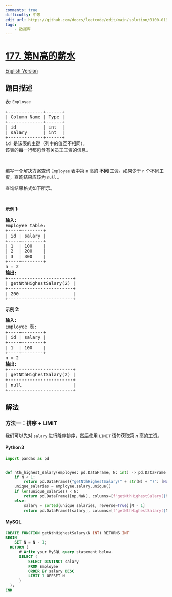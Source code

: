 ```yaml
---
comments: true
difficulty: 中等
edit_url: https://github.com/doocs/leetcode/edit/main/solution/0100-0199/0177.Nth%20Highest%20Salary/README.md
tags:
    - 数据库
---
```


<!-- problem:start -->

# [177. 第N高的薪水](https://leetcode.cn/problems/nth-highest-salary)

[English Version](/solution/0100-0199/0177.Nth%20Highest%20Salary/README_EN.md)

## 题目描述

<!-- description:start -->

<p>表:&nbsp;<code>Employee</code></p>

<pre>
+-------------+------+
| Column Name | Type |
+-------------+------+
| id          | int  |
| salary      | int  |
+-------------+------+
id 是该表的主键（列中的值互不相同）。
该表的每一行都包含有关员工工资的信息。
</pre>

<p>&nbsp;</p>

<p>编写一个解决方案查询&nbsp;<code>Employee</code> 表中第 <code>n</code> 高的&nbsp;<strong>不同</strong> 工资。如果少于&nbsp;<code>n</code> 个不同工资，查询结果应该为&nbsp;<code>null</code> 。</p>

<p>查询结果格式如下所示。</p>

<p>&nbsp;</p>

<p><strong>示例 1:</strong></p>

<pre>
<strong>输入:</strong> 
Employee table:
+----+--------+
| id | salary |
+----+--------+
| 1  | 100    |
| 2  | 200    |
| 3  | 300    |
+----+--------+
n = 2
<strong>输出:</strong> 
+------------------------+
| getNthHighestSalary(2) |
+------------------------+
| 200                    |
+------------------------+
</pre>

<p><strong>示例 2:</strong></p>

<pre>
<strong>输入:</strong> 
Employee 表:
+----+--------+
| id | salary |
+----+--------+
| 1  | 100    |
+----+--------+
n = 2
<strong>输出:</strong> 
+------------------------+
| getNthHighestSalary(2) |
+------------------------+
| null                   |
+------------------------+</pre>

<!-- description:end -->

## 解法

<!-- solution:start -->

### 方法一：排序 + LIMIT

我们可以先对 `salary` 进行降序排序，然后使用 `LIMIT` 语句获取第 $n$ 高的工资。

<!-- tabs:start -->

#### Python3

```python
import pandas as pd


def nth_highest_salary(employee: pd.DataFrame, N: int) -> pd.DataFrame:
    if N < 1:
        return pd.DataFrame({"getNthHighestSalary(" + str(N) + ")": [None]})
    unique_salaries = employee.salary.unique()
    if len(unique_salaries) < N:
        return pd.DataFrame([np.NaN], columns=[f"getNthHighestSalary({N})"])
    else:
        salary = sorted(unique_salaries, reverse=True)[N - 1]
        return pd.DataFrame([salary], columns=[f"getNthHighestSalary({N})"])
```

#### MySQL

```sql
CREATE FUNCTION getNthHighestSalary(N INT) RETURNS INT
BEGIN
    SET N = N - 1;
  RETURN (
      # Write your MySQL query statement below.
      SELECT (
          SELECT DISTINCT salary
          FROM Employee
          ORDER BY salary DESC
          LIMIT 1 OFFSET N
      )
  );
END
```

<!-- tabs:end -->

<!-- solution:end -->

<!-- problem:end -->
